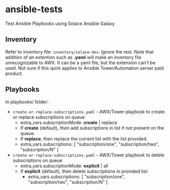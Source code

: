 # ansible-tests
Test Ansible Playbooks using Solace Ansible Galaxy
## Inventory
Refer to inventory file: ```inventory/solace-dev```. Ignore the rest. Note that addition of an extention such as **.yaml** will make an inventory file unrecognizable to AWX. It can be a yaml file, but the extension can't be used. Not sure if this quirk applies to Ansible Tower/Automation server paid product.
## Playbooks
In playbooks/ folder:
- ```create-or-replace-subscriptions.yaml``` - AWX/Tower playbook to create or replace subscriptions on queue
    - extra_vars.subscriptionMode: **create** | replace
    - If **create** (default), then add subscriptions in list if not present on the queue.
    - If **replace**, then replace the current list with the list provided.
    - extra_vars.subscriptions: [ "subscription/one", "subscription/two", "subscription/N" ]
- ```create-or-replace-subscriptions.yaml``` - AWX/Tower playbook to delete subscriptions on queue
    - extra_vars.subscriptionMode: **explicit** | all
    - If **explicit** (default), then delete subscriptions in provided list:
        - extra_vars.subscriptions: [ "subscription/one", "subscription/two", "subscription/N" ]
